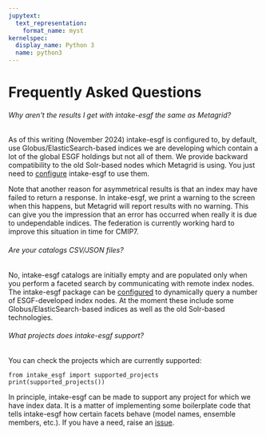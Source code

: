 ```yaml
---
jupytext:
  text_representation:
    format_name: myst
kernelspec:
  display_name: Python 3
  name: python3
---
```


# Frequently Asked Questions

###### Why aren't the results I get with intake-esgf the same as Metagrid?

As of this writing (November 2024) intake-esgf is configured to, by default, use Globus/ElasticSearch-based indices we are developing which contain a lot of the global ESGF holdings but not all of them. We provide backward compatibility to the old Solr-based nodes which Metagrid is using. You just need to [configure](configure) intake-esgf to use them.

Note that another reason for asymmetrical results is that an index may have failed to return a response. In intake-esgf, we print a warning to the screen when this happens, but Metagrid will report results with no warning. This can give you the impression that an error has occurred when really it is due to undependable indices. The federation is currently working hard to improve this situation in time for CMIP7.

###### Are your catalogs CSV/JSON files?

No, intake-esgf catalogs are initially empty and are populated only when you perform a faceted search by communicating with remote index nodes. The intake-esgf package can be [configured](configure) to dynamically query a number of ESGF-developed index nodes. At the moment these include some Globus/ElasticSearch-based indices as well as the old Solr-based technologies.

###### What projects does intake-esgf support?

You can check the projects which are currently supported:

```{code-cell}
from intake_esgf import supported_projects
print(supported_projects())
```

In principle, intake-esgf can be made to support any project for which we have index data. It is a matter of implementing some boilerplate code that tells intake-esgf how certain facets behave (model names, ensemble members, etc.). If you have a need, raise an [issue](https://github.com/esgf2-us/intake-esgf/issues).

